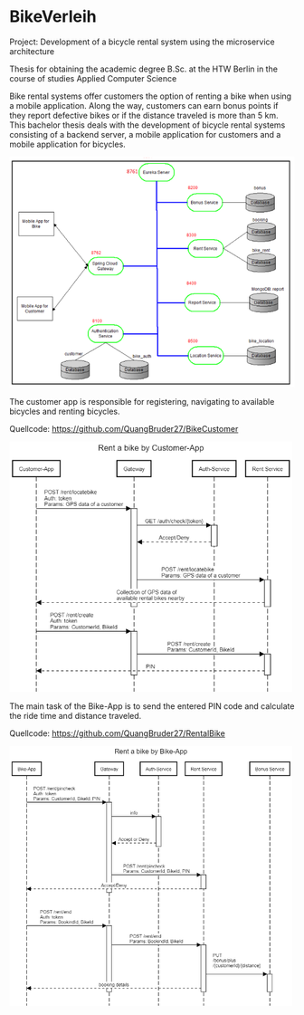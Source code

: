 # BikeVerleih
Project: Development of a bicycle rental system using the microservice architecture

Thesis for obtaining the academic degree B.Sc. at the HTW Berlin in the course of studies Applied Computer Science

Bike rental systems offer customers the option of renting a bike when using a mobile application. Along the way, customers can earn bonus points if they report defective
bikes or if the distance traveled is more than 5 km. This bachelor thesis deals with the development of bicycle rental systems consisting of a backend server, a mobile
application for customers and a mobile application for bicycles.

<img src="img/BackendServer.png" width="700">


The customer app is responsible for registering, navigating to available bicycles and renting bicycles.

Quellcode: https://github.com/QuangBruder27/BikeCustomer

<img src="img/customerApp.png" width="500">



The main task of the Bike-App is to send the entered PIN code and calculate the ride time and distance traveled.

Quellcode: https://github.com/QuangBruder27/RentalBike

<img src="img/bikeApp.png" width="500">

